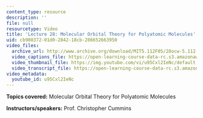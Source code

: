 ```yaml
---
content_type: resource
description: ''
file: null
resourcetype: Video
title: 'Lecture 28: Molecular Orbital Theory for Polyatomic Molecules'
uid: cb908372-01d0-2842-18cb-286652663950
video_files:
  archive_url: http://www.archive.org/download/MIT5.112F05/28ocw-5.112-21nov2005-220k.mp4
  video_captions_file: https://open-learning-course-data-rc.s3.amazonaws.com/5-112-principles-of-chemical-science-fall-2005/6c36537012a35ad8b725410a1eda9870_u95Cxl2IeNc.vtt
  video_thumbnail_file: https://img.youtube.com/vi/u95Cxl2IeNc/default.jpg
  video_transcript_file: https://open-learning-course-data-rc.s3.amazonaws.com/5-112-principles-of-chemical-science-fall-2005/bd9f332ca6ca83adc3cd22c98d29a59f_u95Cxl2IeNc.pdf
video_metadata:
  youtube_id: u95Cxl2IeNc
---
```


**Topics covered:** Molecular Orbital Theory for Polyatomic Molecules

**Instructors/speakers:** Prof. Christopher Cummins